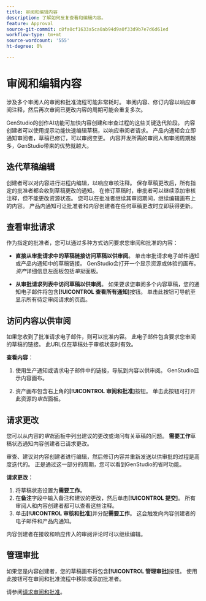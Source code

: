 ```yaml
---
title: 审阅和编辑内容
description: 了解如何反复查看和编辑内容。
feature: Approval
source-git-commit: c8fa0cf1633a5ca0ab94d9a0f33d9b7e7d6d61ed
workflow-type: tm+mt
source-wordcount: '555'
ht-degree: 0%

---
```



# 审阅和编辑内容

涉及多个审阅人的审阅和批准流程可能非常耗时。 审阅内容、修订内容以响应审阅注释，然后再次审阅已更改内容的周期可能会重复多次。

GenStudio的创作AI功能可加快内容创建和审查过程的这些关键迭代阶段。 内容创建者可以使用提示功能快速编辑草稿，以响应审阅者请求。 产品内通知会立即通知审阅者，草稿已修订，可以审阅变更。 内容开发所需的审阅人和审阅周期越多，GenStudio带来的优势就越大。

## 迭代草稿编辑

创建者可以对内容进行进程内编辑，以响应审核注释。 保存草稿更改后，所有指定的批准者都会收到草稿更改的通知。 在修订草稿时，审批者可以继续添加审核注释，但不能更改资源状态。 您可以在批准者继续其审阅期间，继续编辑画布上的内容。 产品内通知可让批准者和内容创建者在任何草稿更改时立即获得更新。

## 查看审批请求

作为指定的批准者，您可以通过多种方式访问要求您审阅和批准的内容：

* **直接从审批请求中的草稿链接访问草稿以供审阅**。 单击审批请求电子邮件通知或产品内通知中的草稿链接。 GenStudio会打开一个显示资源或体验的画布。 _资产_&#x200B;详细信息左面板包括&#x200B;_审批_&#x200B;面板。

* **从审批请求列表中访问草稿以供审阅**。 如果要求您审阅多个内容草稿，您的通知电子邮件将包含&#x200B;**[!UICONTROL 查看所有通知]**&#x200B;按钮。 单击此按钮可导航至显示所有待定审阅请求的页面。

## 访问内容以供审阅

如果您收到了批准请求电子邮件，则可以批准内容。 此电子邮件包含要求您审阅的草稿的链接。 此URL仅在草稿处于审核状态时有效。

**查看内容**：

1. 使用生产通知或请求电子邮件中的链接，导航到内容以供审阅。 GenStudio显示内容画布。

1. 资产画布包含右上角的&#x200B;**[!UICONTROL 审阅和批准]**&#x200B;按钮。 单击此按钮可打开此资源的&#x200B;_审批_&#x200B;面板。

## 请求更改

您可以从内容的&#x200B;_审批_&#x200B;面板中列出建议的更改或询问有关草稿的问题。 **需要工作**&#x200B;草稿状态通知内容创建者已请求更改。

审查、建议对内容创建者进行编辑，然后修订内容并重新发送以供审批的过程是高度迭代的。 正是通过这一部分的周期，您可以看到GenStudio的省时功能。

**请求更改**：

1. 将草稿状态设置为&#x200B;**需要工作**。
1. 在&#x200B;**备注**&#x200B;字段中输入备注和建议的更改，然后单击&#x200B;**[!UICONTROL 提交]**。 所有审阅人和内容创建者都可以查看这些注释。
1. 单击&#x200B;**[!UICONTROL 审核和批准]**&#x200B;并分配&#x200B;**需要工作**。 这会触发向内容创建者的电子邮件和产品内通知。

内容创建者在接收和响应传入的审阅评论时可以继续编辑。

## 管理审批

如果您是内容创建者，您的草稿画布将包含&#x200B;**[!UICONTROL 管理审批]**&#x200B;按钮。 使用此按钮可在审阅和批准流程中移除或添加批准者。

请参阅[请求审阅和批准](./request-review.md)。
